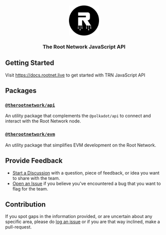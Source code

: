 <p align="center">
    <img src="./.github/logo.png" height="96">
    <h3 align="center">The Root Network JavaScript API</h3>
</p>

## Getting Started

Visit https://docs.rootnet.live to get started with TRN JavaScript API

## Packages

### [`@therootnetwork/api`](./packages/api)

An utility package that complements the `@polkadot/api` to connect and interact with the Root Network node.

### [`@therootnetwork/evm`](./packages/evm)

An utility package that simplifies EVM development on the Root Network.

## Provide Feedback

- [Start a Discussion](https://github.com/futureversecom/trn-js-api/discussions) with a question, piece of feedback, or idea you want to share with the team.
- [Open an Issue](https://github.com/futureversecom/trn-js-api/issues) if you believe you've encountered a bug that you want to flag for the team.

## Contribution

If you spot gaps in the information provided, or are uncertain about any specific area, please do [log an issue](https://github.com/futureversecom/trn-js-api/issues) or if you are that way inclined, make a pull-request.
